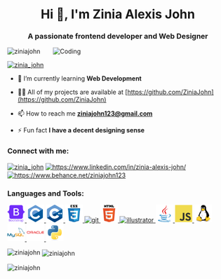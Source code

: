 <h1 align="center">Hi 👋, I'm Zinia Alexis John</h1>
<h3 align="center">A passionate frontend developer and Web Designer</h3>
<img align="right" alt="Coding" width="400" src="https://miro.medium.com/v2/resize:fit:720/format:webp/1*qdAW1TjCN57h1lbuuzvchg.gif">

<p align="left"> <img src="https://komarev.com/ghpvc/?username=ziniajohn&label=Profile%20views&color=0a9ccd&style=flat" alt="ziniajohn" /> </p>

<p align="left"> <a href="https://twitter.com/zinia_john" target="blank"><img src="https://img.shields.io/twitter/follow/zinia_john?logo=twitter&style=for-the-badge" alt="zinia_john" /></a> </p>

- 🌱 I’m currently learning **Web Development**

- 👨‍💻 All of my projects are available at [https://github.com/ZiniaJohn](https://github.com/ZiniaJohn)

- 📫 How to reach me **ziniajohn123@gmail.com**

- ⚡ Fun fact **I have a decent designing sense**

<h3 align="left">Connect with me:</h3>
<p align="left">
<a href="https://twitter.com/zinia_john" target="blank"><img align="center" src="https://raw.githubusercontent.com/rahuldkjain/github-profile-readme-generator/master/src/images/icons/Social/twitter.svg" alt="zinia_john" height="30" width="40" /></a>
<a href="https://linkedin.com/in/https://www.linkedin.com/in/zinia-alexis-john/" target="blank"><img align="center" src="https://raw.githubusercontent.com/rahuldkjain/github-profile-readme-generator/master/src/images/icons/Social/linked-in-alt.svg" alt="https://www.linkedin.com/in/zinia-alexis-john/" height="30" width="40" /></a>
<a href="https://www.behance.net/https://www.behance.net/ziniajohn123" target="blank"><img align="center" src="https://raw.githubusercontent.com/rahuldkjain/github-profile-readme-generator/master/src/images/icons/Social/behance.svg" alt="https://www.behance.net/ziniajohn123" height="30" width="40" /></a>
</p>

<h3 align="left">Languages and Tools:</h3>
<p align="left"> <a href="https://getbootstrap.com" target="_blank" rel="noreferrer"> <img src="https://raw.githubusercontent.com/devicons/devicon/master/icons/bootstrap/bootstrap-plain-wordmark.svg" alt="bootstrap" width="40" height="40"/> </a> <a href="https://www.cprogramming.com/" target="_blank" rel="noreferrer"> <img src="https://raw.githubusercontent.com/devicons/devicon/master/icons/c/c-original.svg" alt="c" width="40" height="40"/> </a> <a href="https://www.w3schools.com/cpp/" target="_blank" rel="noreferrer"> <img src="https://raw.githubusercontent.com/devicons/devicon/master/icons/cplusplus/cplusplus-original.svg" alt="cplusplus" width="40" height="40"/> </a> <a href="https://www.w3schools.com/css/" target="_blank" rel="noreferrer"> <img src="https://raw.githubusercontent.com/devicons/devicon/master/icons/css3/css3-original-wordmark.svg" alt="css3" width="40" height="40"/> </a> <a href="https://git-scm.com/" target="_blank" rel="noreferrer"> <img src="https://www.vectorlogo.zone/logos/git-scm/git-scm-icon.svg" alt="git" width="40" height="40"/> </a> <a href="https://www.w3.org/html/" target="_blank" rel="noreferrer"> <img src="https://raw.githubusercontent.com/devicons/devicon/master/icons/html5/html5-original-wordmark.svg" alt="html5" width="40" height="40"/> </a> <a href="https://www.adobe.com/in/products/illustrator.html" target="_blank" rel="noreferrer"> <img src="https://www.vectorlogo.zone/logos/adobe_illustrator/adobe_illustrator-icon.svg" alt="illustrator" width="40" height="40"/> </a> <a href="https://www.java.com" target="_blank" rel="noreferrer"> <img src="https://raw.githubusercontent.com/devicons/devicon/master/icons/java/java-original.svg" alt="java" width="40" height="40"/> </a> <a href="https://developer.mozilla.org/en-US/docs/Web/JavaScript" target="_blank" rel="noreferrer"> <img src="https://raw.githubusercontent.com/devicons/devicon/master/icons/javascript/javascript-original.svg" alt="javascript" width="40" height="40"/> </a> <a href="https://www.linux.org/" target="_blank" rel="noreferrer"> <img src="https://raw.githubusercontent.com/devicons/devicon/master/icons/linux/linux-original.svg" alt="linux" width="40" height="40"/> </a> <a href="https://www.mysql.com/" target="_blank" rel="noreferrer"> <img src="https://raw.githubusercontent.com/devicons/devicon/master/icons/mysql/mysql-original-wordmark.svg" alt="mysql" width="40" height="40"/> </a> <a href="https://www.oracle.com/" target="_blank" rel="noreferrer"> <img src="https://raw.githubusercontent.com/devicons/devicon/master/icons/oracle/oracle-original.svg" alt="oracle" width="40" height="40"/> </a> <a href="https://www.python.org" target="_blank" rel="noreferrer"> <img src="https://raw.githubusercontent.com/devicons/devicon/master/icons/python/python-original.svg" alt="python" width="40" height="40"/> </a> </p>

<p><img align="left" src="https://github-readme-stats.vercel.app/api/top-langs?username=ziniajohn&show_icons=true&locale=en&layout=compact" alt="ziniajohn" /></p>

<p>&nbsp;<img align="center" src="https://github-readme-stats.vercel.app/api?username=ziniajohn&show_icons=true&locale=en" alt="ziniajohn" /></p>

<p><img align="center" src="https://github-readme-streak-stats.herokuapp.com/?user=ziniajohn&" alt="ziniajohn" /></p>
